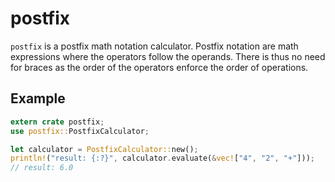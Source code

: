 postfix
=======

`postfix` is a postfix math notation calculator. Postfix notation are
math expressions where the operators follow the operands. There is thus
no need for braces as the order of the operators enforce the order of
operations.

## Example

```rs
extern crate postfix;
use postfix::PostfixCalculator;

let calculator = PostfixCalculator::new();
println!("result: {:?}", calculator.evaluate(&vec!["4", "2", "+"]));
// result: 6.0
```
